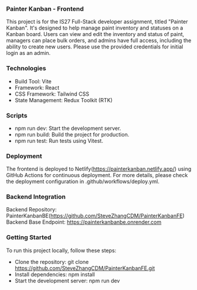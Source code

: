 ### Painter Kanban - Frontend

This project is for the IS27 Full-Stack developer assignment, titled "Painter Kanban". It's designed to help manage paint inventory and statuses on a Kanban board. Users can view and edit the inventory and status of paint, managers can place bulk orders, and admins have full access, including the ability to create new users. Please use the provided credentials for initial login as an admin.

### Technologies

- Build Tool: Vite
- Framework: React
- CSS Framework: Tailwind CSS
- State Management: Redux Toolkit (RTK)

### Scripts

- npm run dev: Start the development server.
- npm run build: Build the project for production.
- npm run test: Run tests using Vitest.

### Deployment

The frontend is deployed to Netlify(https://painterkanban.netlify.app/) using GitHub Actions for continuous deployment. For more details, please check the deployment configuration in .github/workflows/deploy.yml.

### Backend Integration

Backend Repository: PainterKanbanBE(https://github.com/SteveZhangCDM/PainterKanbanFE)
Backend Base Endpoint: https://painterkanbanbe.onrender.com

### Getting Started

To run this project locally, follow these steps:

- Clone the repository: git clone https://github.com/SteveZhangCDM/PainterKanbanFE.git
- Install dependencies: npm install
- Start the development server: npm run dev
